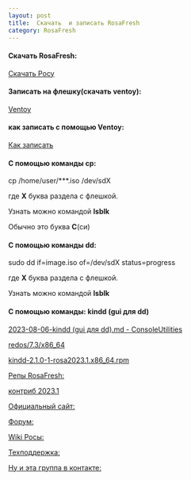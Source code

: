 ```yaml
---
layout: post
title:  Скачать  и записать RosaFresh
category: RosaFresh
---
```



#### Скачать RosaFresh:

[Скачать Росу](https://www.rosalinux.ru/rosa-linux-download-links/)

#### Записать на флешку(скачать ventoy):

[Ventoy](https://ventoy.net/en/download.html)

#### как записать с помощью Ventoy:

[Как записать](https://remontcompa.ru/programmnyy-funkcional/2112-ventoy-kak-polzovatsja-utilitoj-dlja-sozdanija-zagruzochnogo-nositelja-uefi-i-legacy.html)

#### С помощью команды **cp**:

cp /home/user/***.iso /dev/sdX

где **X** буква раздела с флешкой.

Узнать можно командой **lsblk**

Обычно это буква **C**(си)

#### С помощью команды **dd**:

sudo dd if=image.iso of=/dev/sdX status=progress

где **X** буква раздела с флешкой.

Узнать можно командой **lsblk**

#### С помощью команды: **kindd (gui для dd)**

[2023-08-06-kindd (gui для dd).md - ConsoleUtilities](/_posts/ConsoleUtilities/2023-08-06-kindd%20(gui%20для%20dd).md)

[redos/7.3/x86_64](https://mirror.yandex.ru/redos/7.3/x86_64/os/)

[kindd-2.1.0-1-rosa2023.1.x86_64.rpm](https://abf-downloads.rosalinux.ru/rosa2023.1/repository/x86_64/contrib/release/kindd-2.1.0-1-rosa2023.1.x86_64.rpm)

[Репы RosaFresh:](https://mirror.yandex.ru/rosa/)

[контриб 2023.1](https://abf-downloads.rosalinux.ru/rosa2023.1/repository/x86_64/main/release/)                  

[Официальный сайт:](https://www.rosalinux.ru/)

[Форум:](https://forum.rosalinux.ru/)

[Wiki Росы:](http://wiki.rosalab.ru/ru/index.php/Заглавная_страница)

[Техподдержка:](https://www.rosalinux.ru/request/)

[Ну и эта группа в контакте:](https://vk.com/rosa_linux)




